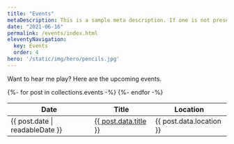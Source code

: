 ```yaml
---
title: "Events"
metaDescription: This is a sample meta description. If one is not present in your page/post's front matter, the default metadata.desciption will be used instead.
date: "2021-06-16"
permalink: /events/index.html
eleventyNavigation:
  key: Events
  order: 4
hero: '/static/img/hero/pencils.jpg'
---
```


Want to hear me play? Here are the upcoming events.

<table>
    <thead>
        <tr>
            <th>Date</th>
            <th>Title</th>
            <th>Location</th>
        </tr>
    </thead>
    <tbody>
        {%- for post in collections.events -%}
        <tr>
            <td>{{ post.date | readableDate }}</td>
            <td><a href="{{ post.url }}">{{ post.data.title }}</a></td>
            <td>{{ post.data.location }}</td>
        </tr>
        {%- endfor -%}
    </tbody>
</table>
